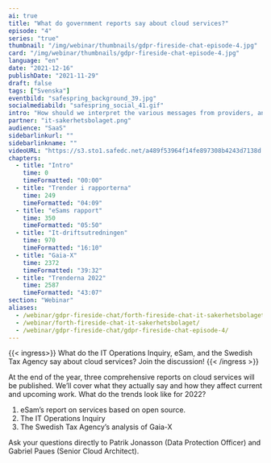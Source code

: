 ```yaml
---
ai: true
title: "What do government reports say about cloud services?"
episode: "4"
series: "true"
thumbnail: "/img/webinar/thumbnails/gdpr-fireside-chat-episode-4.jpg"
card: "/img/webinar/thumbnails/gdpr-fireside-chat-episode-4.jpg"
language: "en"
date: "2021-12-16"
publishDate: "2021-11-29"
draft: false
tags: ["Svenska"]
eventbild: "safespring_background_39.jpg"
socialmediabild: "safespring_social_41.gif"
intro: "How should we interpret the various messages from providers, and what practical approaches can companies start implementing right now without having to switch cloud provider altogether?"
partner: "it-sakerhetsbolaget.png"
audience: "SaaS"
sidebarlinkurl: ""
sidebarlinkname: ""
videoURL: "https://s3.sto1.safedc.net/a489f53964f14fe897308b4243d7138d:processedvideos/gdpr-fireside-chat-episode-4/master.m3u8"
chapters:
  - title: "Intro"
    time: 0
    timeFormatted: "00:00"
  - title: "Trender i rapporterna"
    time: 249
    timeFormatted: "04:09"
  - title: "eSams rapport"
    time: 350
    timeFormatted: "05:50"
  - title: "It-driftsutredningen"
    time: 970
    timeFormatted: "16:10"
  - title: "Gaia-X"
    time: 2372
    timeFormatted: "39:32"
  - title: "Trenderna 2022"
    time: 2587
    timeFormatted: "43:07"
section: "Webinar"
aliases:
  - /webinar/gdpr-fireside-chat/forth-fireside-chat-it-sakerhetsbolaget/
  - /webinar/forth-fireside-chat-it-sakerhetsbolaget/
  - /webinar/gdpr-fireside-chat/gdpr-fireside-chat-episode-4/
---
```


{{< ingress>}}
What do the IT Operations Inquiry, eSam, and the Swedish Tax Agency say about cloud services? Join the discussion!
{{< /ingress >}}

At the end of the year, three comprehensive reports on cloud services will be published. We’ll cover what they actually say and how they affect current and upcoming work. What do the trends look like for 2022?

1. eSam’s report on services based on open source.
2. The IT Operations Inquiry
3. The Swedish Tax Agency’s analysis of Gaia-X

Ask your questions directly to Patrik Jonasson (Data Protection Officer) and Gabriel Paues (Senior Cloud Architect).
